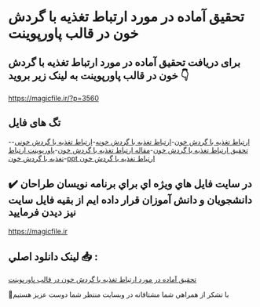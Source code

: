 # تحقیق آماده در مورد ارتباط تغذیه با گردش خون در قالب پاورپوینت

## برای دریافت تحقیق آماده در مورد ارتباط تغذیه با گردش خون در قالب پاورپوینت به لینک زیر بروید 👇

https://magicfile.ir/?p=3560

## تگ های فایل

-[ارتباط تغذیه با گردش خون](https://magicfile.ir/product/%d8%aa%d8%ad%d9%82%db%8c%d9%82-%d8%a7%d8%b1%d8%aa%d8%a8%d8%a7%d8%b7-%d8%aa%d8%ba%d8%b0%db%8c%d9%87-%d8%a8%d8%a7-%da%af%d8%b1%d8%af%d8%b4-%d8%ae%d9%88%d9%86-%d9%be%d8%a7%d9%88%d8%b1%d9%be%d9%88%db%8c%d9%86%d8%aa/)-[ارتباط تغذیه با گردش خونه](https://magicfile.ir/product/%d8%aa%d8%ad%d9%82%db%8c%d9%82-%d8%a7%d8%b1%d8%aa%d8%a8%d8%a7%d8%b7-%d8%aa%d8%ba%d8%b0%db%8c%d9%87-%d8%a8%d8%a7-%da%af%d8%b1%d8%af%d8%b4-%d8%ae%d9%88%d9%86-%d9%be%d8%a7%d9%88%d8%b1%d9%be%d9%88%db%8c%d9%86%d8%aa/)-[ارتباط تغذیه با گردش خونی](https://magicfile.ir/product/%d8%aa%d8%ad%d9%82%db%8c%d9%82-%d8%a7%d8%b1%d8%aa%d8%a8%d8%a7%d8%b7-%d8%aa%d8%ba%d8%b0%db%8c%d9%87-%d8%a8%d8%a7-%da%af%d8%b1%d8%af%d8%b4-%d8%ae%d9%88%d9%86-%d9%be%d8%a7%d9%88%d8%b1%d9%be%d9%88%db%8c%d9%86%d8%aa/)-[تحقیق ارتباط تغذیه با گردش خون](https://magicfile.ir/product/%d8%aa%d8%ad%d9%82%db%8c%d9%82-%d8%a7%d8%b1%d8%aa%d8%a8%d8%a7%d8%b7-%d8%aa%d8%ba%d8%b0%db%8c%d9%87-%d8%a8%d8%a7-%da%af%d8%b1%d8%af%d8%b4-%d8%ae%d9%88%d9%86-%d9%be%d8%a7%d9%88%d8%b1%d9%be%d9%88%db%8c%d9%86%d8%aa/)-[مقاله ارتباط تغذیه با گردش خون](https://magicfile.ir/product/%d8%aa%d8%ad%d9%82%db%8c%d9%82-%d8%a7%d8%b1%d8%aa%d8%a8%d8%a7%d8%b7-%d8%aa%d8%ba%d8%b0%db%8c%d9%87-%d8%a8%d8%a7-%da%af%d8%b1%d8%af%d8%b4-%d8%ae%d9%88%d9%86-%d9%be%d8%a7%d9%88%d8%b1%d9%be%d9%88%db%8c%d9%86%d8%aa/)-[پاورپوینت ارتباط تغذیه با گردش خون](https://magicfile.ir/product/%d8%aa%d8%ad%d9%82%db%8c%d9%82-%d8%a7%d8%b1%d8%aa%d8%a8%d8%a7%d8%b7-%d8%aa%d8%ba%d8%b0%db%8c%d9%87-%d8%a8%d8%a7-%da%af%d8%b1%d8%af%d8%b4-%d8%ae%d9%88%d9%86-%d9%be%d8%a7%d9%88%d8%b1%d9%be%d9%88%db%8c%d9%86%d8%aa/)-[ppt ارتباط تغذیه با گردش خون](https://magicfile.ir/product/%d8%aa%d8%ad%d9%82%db%8c%d9%82-%d8%a7%d8%b1%d8%aa%d8%a8%d8%a7%d8%b7-%d8%aa%d8%ba%d8%b0%db%8c%d9%87-%d8%a8%d8%a7-%da%af%d8%b1%d8%af%d8%b4-%d8%ae%d9%88%d9%86-%d9%be%d8%a7%d9%88%d8%b1%d9%be%d9%88%db%8c%d9%86%d8%aa/)

## ✔️ در سايت فايل هاي ويژه اي براي برنامه نويسان طراحان دانشجويان و دانش آموزان قرار داده ايم از بقيه فايل سايت نيز ديدن فرماييد

https://magicfile.ir


## لينک دانلود اصلي 📥 :

[تحقیق آماده در مورد ارتباط تغذیه با گردش خون در قالب پاورپوینت](https://magicfile.ir/product/%d8%aa%d8%ad%d9%82%db%8c%d9%82-%d8%a7%d8%b1%d8%aa%d8%a8%d8%a7%d8%b7-%d8%aa%d8%ba%d8%b0%db%8c%d9%87-%d8%a8%d8%a7-%da%af%d8%b1%d8%af%d8%b4-%d8%ae%d9%88%d9%86-%d9%be%d8%a7%d9%88%d8%b1%d9%be%d9%88%db%8c%d9%86%d8%aa/) 


🙏با تشکر از همراهي شما مشتاقانه در وبسایت منتظر شما دوست عزیز هستیم

